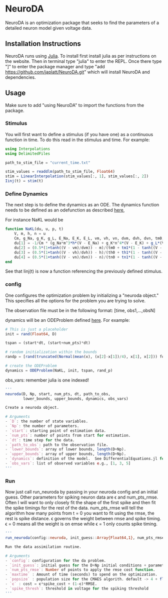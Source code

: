 # NeuroDA

NeuroDA is an optimization package that seeks to find the parameters of a detailed neuron model given voltage data.

## Installation Instructions

NeuroDA runs using [Julia](https://julialang.org/).  To install first install julia as per instructions on the website.  Then in terminal type "julia" to enter the REPL.  Once there type "]" to enter the package manager and type "add https://github.com/japlatt/NeuroDA.git" which will install NeuroDA and dependencies.


## Usage
Make sure to add "using NeuroDA" to import the functions from the package.

### Stimulus
You will first want to define a stimulus (if you have one) as a continuous function in time.  To do this read in the stimulus and time.  For example:

```Julia
using Interpolations
using DelimitedFiles

path_to_stim_file = "current_time.txt"

stim_values = readdlm(path_to_stim_file, Float64)
stim = LinearInterpolation(stim_values[:, 1], stim_values[:, 2])
Iinj(t) = stim(t)
```

### Define Dynamics
The next step is to define the dynamics as an ODE.  The dynamics function needs to be defined as an odefunction as described [here](https://diffeq.sciml.ai/stable/),

For instance NaKL would be
```Julia
function NaKL(du, u, p, t)
    V, m, h, n = u
    Cm, g_Na, g_K, g_L, E_Na, E_K, E_L, vm, vh, vn, dvm, dvh, dvn, tm0, tm1, th0, th1, tn0, tn1 = p
    du[1] = -1/Cm * (g_Na*m^3*h*(V - E_Na) + g_K*n^4*(V - E_K) + g_L*(V - E_L) - Iinj(t))
    du[2] = (0.5*(1+tanh((V - vm)/dvm)) - m)/(tm0 + tm1*(1 - tanh((V - vm)/dvm)^2))
    du[3] = (0.5*(1+tanh((V - vh)/dvh)) - h)/(th0 + th1*(1 - tanh((V - vh)/dvh)^2))
    du[4] = (0.5*(1+tanh((V - vn)/dvn)) - n)/(tn0 + tn1*(1 - tanh((V - vn)/dvn)^2))
end
```

See that Iinj(t) is now a function referencing the previously defined stimulus.

### config

One configures the optimization problem by initializing a "neuroda object."  This specifies all the options for the problem you are trying to solve.

The observation file must be in the following format:
[time, obs1,...,obsN]

dynamics will be an ODEProblem defined [here](https://diffeq.sciml.ai/stable/).  For example:
```Julia
# This is just a placeholder
init = rand(Float64, D)

tspan = (start*dt, (start+num_pts)*dt)

# random initialization within the bounds
randp = [rand(truncated(Normal(mean(x), (x[2]-x[1])/4), x[1], x[2])) for x in collect(zip(lower_bounds, upper_bounds))]

# create the ODEProblem
dynamics = ODEProblem(NaKL, init, tspan, rand_p)
```

obs_vars: remember julia is one indexed!

```Julia
'''
neuroda(D, Np, start, num_pts, dt, path_to_obs,
        lower_bounds, upper_bounds, dynamics, obs_vars)

Create a neuroda object.

# Arguments
- `D`: the number of state variables.
- `Np`: the number of parameters.
- `start`: starting point of estimation data.
- `num_pts`: number of points from start for estimation.
- `dt`: time step for the data.
- `path_to_obs`: path to the observation file.
- `lower_bounds`: array of lower bounds, length(D+Np).
- `upper_bounds`: array of upper bounds, length(D+Np).
- `dynamics`: definition of the model.  See DifferentialEquations.jl for structure
- `obs_vars`: list of observed variables e.g., [1, 3, 5]
'''
```

### Run

Now just call run_neuroda by passing in your neuroda config and an initial guess.  Other parameters for spiking neuron data are ϵ and num_pts_rmse.  Often I will want to only closely fit the shape of the first spike and then fit the spike timings for the rest of the data.  num_pts_rmse will tell the algorithm how many points from t = 0 you want to fit using the rmse, the rest is spike distance.  ϵ governs the weight between rmse and spike timing.  ϵ = 0 means all the weight is on emse while ϵ = 1 only counts spike timing.

```Julia
'''
run_neuroda(config::neuroda, init_guess::Array{Float64,1}, num_pts_rmse::Int64, <keyword arguments>)

Run the data assimilation routine.

# Arguments
- `config`: configuration for the da problem.
- `init_guess`: initial guess for the D+Np initial conditions + parameters.
- `num_pts_rmse`: Number of points to apply the rmse cost function.
- `maxtime` : Amount of time (seconds) to spend on the optimization.
- `popsize` : population size for the CMAES algorith. default -> 4 + floor(3*log(D+Np))
- `ϵ` : cost = ϵ*spike_cost + (1-ϵ)*RMSE.
- `spike_thresh`: threshold in voltage for the spiking threshold
'''
```

